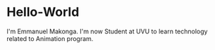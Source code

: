# Hello-World
I'm Emmanuel Makonga. I'm now Student at UVU to learn technology related to Animation program.
